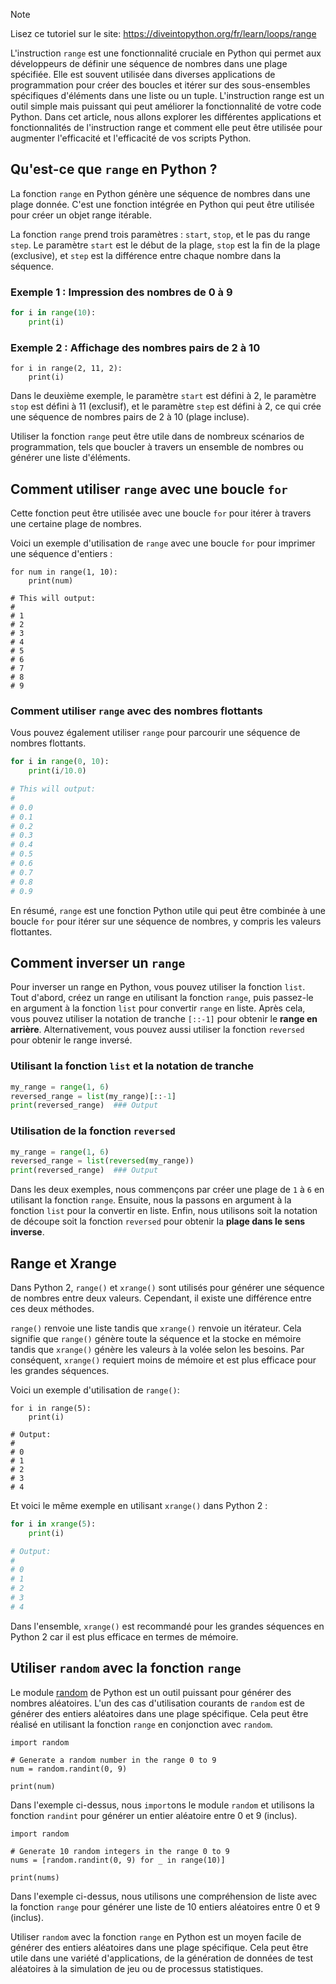 > [!NOTE]
> Lisez ce tutoriel sur le site: https://diveintopython.org/fr/learn/loops/range

L'instruction `range` est une fonctionnalité cruciale en Python qui permet aux développeurs de définir une séquence de nombres dans une plage spécifiée. Elle est souvent utilisée dans diverses applications de programmation pour créer des boucles et itérer sur des sous-ensembles spécifiques d'éléments dans une liste ou un tuple. L'instruction range est un outil simple mais puissant qui peut améliorer la fonctionnalité de votre code Python. Dans cet article, nous allons explorer les différentes applications et fonctionnalités de l'instruction range et comment elle peut être utilisée pour augmenter l'efficacité et l'efficacité de vos scripts Python.

## Qu'est-ce que `range` en Python ?

La fonction `range` en Python génère une séquence de nombres dans une plage donnée. C'est une fonction intégrée en Python qui peut être utilisée pour créer un objet range itérable.

La fonction `range` prend trois paramètres : `start`, `stop`, et le pas du range `step`. Le paramètre `start` est le début de la plage, `stop` est la fin de la plage (exclusive), et `step` est la différence entre chaque nombre dans la séquence.

### Exemple 1 : Impression des nombres de 0 à 9

```python
for i in range(10):
    print(i)
```

### Exemple 2 : Affichage des nombres pairs de 2 à 10

```python3
for i in range(2, 11, 2):
    print(i)
```

Dans le deuxième exemple, le paramètre `start` est défini à 2, le paramètre `stop` est défini à 11 (exclusif), et le paramètre `step` est défini à 2, ce qui crée une séquence de nombres pairs de 2 à 10 (plage incluse).

Utiliser la fonction `range` peut être utile dans de nombreux scénarios de programmation, tels que boucler à travers un ensemble de nombres ou générer une liste d'éléments.

## Comment utiliser `range` avec une boucle `for`

Cette fonction peut être utilisée avec une boucle `for` pour itérer à travers une certaine plage de nombres.

Voici un exemple d'utilisation de `range` avec une boucle `for` pour imprimer une séquence d'entiers :

```python3
for num in range(1, 10):
    print(num)

# This will output:
# 
# 1
# 2
# 3
# 4
# 5
# 6
# 7
# 8
# 9
```

### Comment utiliser `range` avec des nombres flottants

Vous pouvez également utiliser `range` pour parcourir une séquence de nombres flottants.

```python
for i in range(0, 10):
    print(i/10.0)

# This will output:
# 
# 0.0
# 0.1
# 0.2
# 0.3
# 0.4
# 0.5
# 0.6
# 0.7
# 0.8
# 0.9
```

En résumé, `range` est une fonction Python utile qui peut être combinée à une boucle `for` pour itérer sur une séquence de nombres, y compris les valeurs flottantes.

## Comment inverser un `range`

Pour inverser un range en Python, vous pouvez utiliser la fonction `list`. Tout d'abord, créez un range en utilisant la fonction `range`, puis passez-le en argument à la fonction `list` pour convertir `range` en liste. Après cela, vous pouvez utiliser la notation de tranche `[::-1]` pour obtenir le **range en arrière**. Alternativement, vous pouvez aussi utiliser la fonction `reversed` pour obtenir le range inversé.

### Utilisant la fonction `list` et la notation de tranche

```python
my_range = range(1, 6)
reversed_range = list(my_range)[::-1]
print(reversed_range)  ### Output

```

### Utilisation de la fonction `reversed`

```python
my_range = range(1, 6)
reversed_range = list(reversed(my_range))
print(reversed_range)  ### Output

```

Dans les deux exemples, nous commençons par créer une plage de `1` à `6` en utilisant la fonction `range`. Ensuite, nous la passons en argument à la fonction `list` pour la convertir en liste. Enfin, nous utilisons soit la notation de découpe soit la fonction `reversed` pour obtenir la **plage dans le sens inverse**.

## Range et Xrange

Dans Python 2, `range()` et `xrange()` sont utilisés pour générer une séquence de nombres entre deux valeurs. Cependant, il existe une différence entre ces deux méthodes.

`range()` renvoie une liste tandis que `xrange()` renvoie un itérateur. Cela signifie que `range()` génère toute la séquence et la stocke en mémoire tandis que `xrange()` génère les valeurs à la volée selon les besoins. Par conséquent, `xrange()` requiert moins de mémoire et est plus efficace pour les grandes séquences.

Voici un exemple d'utilisation de `range()`:

```python3
for i in range(5):
    print(i)

# Output:
# 
# 0
# 1
# 2
# 3
# 4
```

Et voici le même exemple en utilisant `xrange()` dans Python 2 :

```python
for i in xrange(5):
    print(i)

# Output:
# 
# 0
# 1
# 2
# 3
# 4
```

Dans l'ensemble, `xrange()` est recommandé pour les grandes séquences en Python 2 car il est plus efficace en termes de mémoire.

## Utiliser `random` avec la fonction `range`

Le module [random](https://docs.python.org/3/library/random.html) de Python est un outil puissant pour générer des nombres aléatoires. L'un des cas d'utilisation courants de `random` est de générer des entiers aléatoires dans une plage spécifique. Cela peut être réalisé en utilisant la fonction `range` en conjonction avec `random`.

```python3
import random

# Generate a random number in the range 0 to 9
num = random.randint(0, 9)

print(num)
```

Dans l'exemple ci-dessus, nous `import`ons le module `random` et utilisons la fonction `randint` pour générer un entier aléatoire entre 0 et 9 (inclus).

```python3
import random

# Generate 10 random integers in the range 0 to 9
nums = [random.randint(0, 9) for _ in range(10)]

print(nums)
```

Dans l'exemple ci-dessus, nous utilisons une compréhension de liste avec la fonction `range` pour générer une liste de 10 entiers aléatoires entre 0 et 9 (inclus).

Utiliser `random` avec la fonction `range` en Python est un moyen facile de générer des entiers aléatoires dans une plage spécifique. Cela peut être utile dans une variété d'applications, de la génération de données de test aléatoires à la simulation de jeu ou de processus statistiques.
